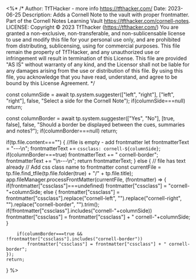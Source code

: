 <%*
/* 
Author: TfTHacker - more info  https://tfthacker.com/
Date:   2023-06-25
Description: Adds a Cornell Note to the vault with proper frontmatter. 
             Part of the Cornell Notes Learning Vault https://tfthacker.com/cornell-notes.
LICENSE: Copyright © 2023 TfThacker (https://tfthacker.com/)  You are granted a non-exclusive, non-transferable, 
and non-sublicensable license to use and modify this file for your personal use only, and are prohibited from 
distributing, sublicensing, using for commercial purposes. This file remain the property of TfTHacker, and any unauthorized 
use or infringement will result in termination of this License. This file are provided "AS IS" without warranty of any kind, 
and the Licensor shall not be liable for any damages arising from the use or distribution of this file. By using this file, 
you acknowledge that you have read, understand, and agree to be bound by this License Agreement. 
*/

const columnSide   = await tp.system.suggester(["left", "right"], ["left", "right"], false, "Select a side for the Cornell Note");
if(columnSide===null) return;

const columnBorder = await tp.system.suggester(["Yes", "No"], [true, false], false, "Should a border be displayed between the cues, summaries and notes?");
if(columnBorder===null) return;
    
if(tp.file.content==="") { //file is empty - add frontmatter
    let frontmatterText = "---\n";
    frontmatterText += `cssclass: cornell-${columnSide}`;
    if(columnBorder===true) frontmatterText += " cornell-border";
    frontmatterText += "\n---\n";
    return frontmatterText; 
} else { // file has text already
    // Add css class name to frontmatter
    const currentFile = tp.file.find_tfile(tp.file.folder(true) + "/" + tp.file.title);
    app.fileManager.processFrontMatter(currentFile, (frontmatter) => {
        if(frontmatter["cssclass"]===undefined) 
            frontmatter["cssclass"] = "cornell-"+columnSide;
        else {
            frontmatter["cssclass"] = frontmatter["cssclass"].replace("cornell-left", "").replace("cornell-right", "").replace("cornell-border", "").trim();
            if(!frontmatter["cssclass"].includes("cornell-"+columnSide)) 
                frontmatter["cssclass"] = frontmatter["cssclass"] + " cornell-"+columnSide;
        }

        if(columnBorder===true && !frontmatter["cssclass"].includes("cornell-border"))
            frontmatter["cssclass"] = frontmatter["cssclass"] + " cornell-border";
    });
    return;
}
%>